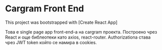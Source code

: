 # Cargram Front End

This project was bootstrapped with [Create React App]

Това е single page app front-end-a на cargram проекта.
Построено чрез React и още библеотеки като axios, react-router.
Authorizationа става чрез JWT token който се намира в cookies.

